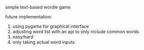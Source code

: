 simple text-based wordle game

future implementation:
1. using pygame for graphical interface
2. adjusting word list with an api to only include common words
3. easy/hard
4. only taking actual word inputs
